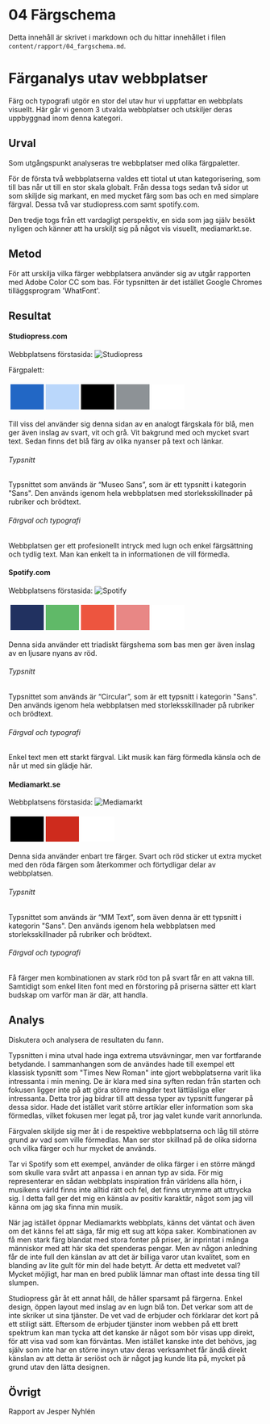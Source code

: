 ---
---
04 Färgschema
=========================

Detta innehåll är skrivet i markdown och du hittar innehållet i filen `content/rapport/04_fargschema.md`.

Färganalys utav webbplatser
=======================

Färg och typografi utgör en stor del utav hur vi uppfattar en webbplats visuellt. Här går vi genom 3 utvalda webbplatser och utskiljer deras uppbyggnad inom denna kategori.

Urval
-----------------------

Som utgångspunkt analyseras tre webbplatser med olika färgpaletter.

För de första två webbplatserna valdes ett tiotal ut utan kategorisering, som till bas når ut till en stor skala globalt. Från dessa togs sedan två sidor ut som skiljde sig markant, en med mycket färg som bas och en med simplare färgval. Dessa två var studiopress.com samt spotify.com.

Den tredje togs från ett vardagligt perspektiv, en sida som jag själv besökt nyligen och känner att ha urskiljt sig på något vis visuellt, mediamarkt.se.

Metod
-----------------------

För att urskilja vilka färger webbplatsera använder sig av utgår rapporten med Adobe Color CC som bas. För typsnitten är det istället Google Chromes tilläggsprogram 'WhatFont'.

Resultat
-----------------------

#### Studiopress.com

Webbplatsens förstasida:
![Studiopress](img/studiopresscom.png)

Färgpalett:
<table style="border-spacing: 4px; border-collapse: separate">
<tr>
<td style="height: 50px; width: 50px; background-color: #2267C5">
<td style="height: 50px; width: 50px; background-color: #BAD7FB">
<td style="height: 50px; width: 50px; background-color: #000">
<td style="height: 50px; width: 50px; background-color: #8d9296">
<td style="height: 50px; width: 50px; background-color: #fff">
</tr>
</table>

Till viss del använder sig denna sidan av en analogt färgskala för blå, men ger även inslag av
svart, vit och grå.
Vit bakgrund med och mycket svart text. Sedan finns det blå färg av olika nyanser på
text och länkar.

###### Typsnitt
Typsnittet som används är “Museo Sans”, som är ett typsnitt i kategorin "Sans".
Den används igenom hela webbplatsen med storleksskillnader på rubriker och brödtext.

###### Färgval och typografi
Webbplatsen ger ett profesionellt intryck med lugn och enkel färgsättning och tydlig text.
Man kan enkelt ta in informationen de vill förmedla.

#### Spotify.com
Webbplatsens förstasida:
![Spotify](img/spotifycom.png)

<table style="border-spacing: 4px; border-collapse: separate">
<tr>
<td style="height: 50px; width: 50px; background-color: #213160">
<td style="height: 50px; width: 50px; background-color: #60B968">
<td style="height: 50px; width: 50px; background-color: #ED553F">
<td style="height: 50px; width: 50px; background-color: #E88785">
<td style="height: 50px; width: 50px; background-color: #fff">
</tr>
</table>

Denna sida använder ett triadiskt färgshema som bas men ger även inslag av en ljusare nyans av röd.

###### Typsnitt
Typsnittet som används är “Circular”, som är ett typsnitt i kategorin "Sans".
Den används igenom hela webbplatsen med storleksskillnader på rubriker och brödtext.

###### Färgval och typografi
Enkel text men ett starkt färgval. Likt musik kan färg förmedla känsla och de når ut med sin glädje här.

#### Mediamarkt.se

Webbplatsens förstasida:
![Mediamarkt](img/mediamarktcom.png)

<table style="border-spacing: 4px; border-collapse: separate">
<tr>
<td style="height: 50px; width: 50px; background-color: #000">
<td style="height: 50px; width: 50px; background-color: #CE2B1D">
<td style="height: 50px; width: 50px; background-color: #fff">

</tr>
</table>

Denna sida använder enbart tre färger. Svart och röd sticker ut extra mycket med den röda färgen
som återkommer och förtydligar delar av webbplatsen.

###### Typsnitt
Typsnittet som används är “MM Text”, som även denna är ett typsnitt i kategorin "Sans".
Den används igenom hela webbplatsen med storleksskillnader på rubriker och brödtext.

###### Färgval och typografi
Få färger men kombinationen av stark röd ton på svart får en att vakna till. Samtidigt som enkel
liten font med en förstoring på priserna sätter ett klart budskap om varför man är där, att handla.

Analys
-----------------------

Diskutera och analysera de resultaten du fann.

Typsnitten i mina utval hade inga extrema utsvävningar, men var fortfarande betydande. I sammanhangen som de användes hade till exempel ett klassisk typsnitt som "Times New Roman" inte gjort webbplatserna varit lika intressanta i min mening. De är klara med sina syften redan från starten och fokusen ligger inte på att göra större mängder text lättläsliga eller intressanta. Detta tror jag bidrar till att dessa typer av typsnitt fungerar på dessa sidor. Hade det istället varit större artiklar eller information som ska förmedlas, vilket fokusen mer legat på, tror jag valet kunde varit annorlunda.

Färgvalen skiljde sig mer åt i de respektive webbplatserna och låg till större grund av vad som ville förmedlas. Man ser stor skillnad på de olika sidorna och vilka färger och hur mycket de används.

Tar vi Spotify som ett exempel, använder de olika färger i en större mängd som skulle vara svårt att anpassa i en annan typ av sida. För mig representerar en sådan webbplats inspiration från världens alla hörn, i musikens värld finns inte alltid rätt och fel, det finns utrymme att uttrycka sig. I detta fall ger det mig en känsla av positiv karaktär, något som jag vill känna om jag ska finna min musik.

När jag istället öppnar Mediamarkts webbplats, känns det väntat och även om det känns fel att säga, får mig ett sug att köpa saker. Kombinationen av få men stark färg blandat med stora fonter på priser, är inprintat i många människor med att här ska det spenderas pengar. Men av någon anledning får de inte full den känslan av att det är billiga varor utan kvalitet, som en blanding av lite gult för min del hade betytt. Är detta ett medvetet val? Mycket möjligt, har man en bred publik lämnar man oftast inte dessa ting till slumpen.

Studiopress går åt ett annat håll, de håller sparsamt på färgerna. Enkel design, öppen layout med inslag av en lugn blå ton. Det verkar som att de inte skriker ut sina tjänster. De vet vad de erbjuder och förklarar det kort på ett stiligt sätt. Eftersom de erbjuder tjänster inom webben på ett brett spektrum kan man tycka att det kanske är något som bör visas upp direkt, för att visa vad som kan förväntas. Men istället kanske inte det behövs, jag själv som inte har en större insyn utav deras verksamhet får ändå direkt känslan av att detta är seriöst och är något jag kunde lita på, mycket på grund utav den lätta designen.

Övrigt
-----------------------

Rapport av Jesper Nyhlén
